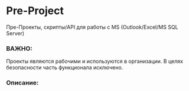 # Pre-Project
Пре-Проекты, скрипты/API для работы с MS (Outlook/Excel/MS SQL Server)

### ВАЖНО:
Проекты являются рабочими и используются в организации. 
В целях безопасности часть функционала исключено. 

### Описание:
